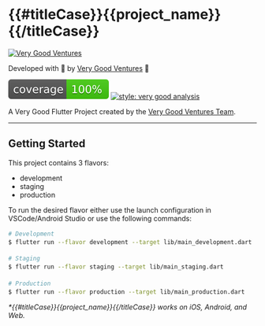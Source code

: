 # {{#titleCase}}{{project_name}}{{/titleCase}}

[![Very Good Ventures][logo]](very_good_ventures_link)

Developed with 💙 by [Very Good Ventures](very_good_ventures_link) 🦄

![coverage][coverage_badge]
[![style: very good analysis][very_good_analysis_badge]][very_good_analysis_link]

A Very Good Flutter Project created by the [Very Good Ventures Team](very_good_ventures_link).

---

## Getting Started

This project contains 3 flavors:

- development
- staging
- production

To run the desired flavor either use the launch configuration in VSCode/Android Studio or use the following commands:

```sh
# Development
$ flutter run --flavor development --target lib/main_development.dart

# Staging
$ flutter run --flavor staging --target lib/main_staging.dart

# Production
$ flutter run --flavor production --target lib/main_production.dart
```

_\*{{#titleCase}}{{project_name}}{{/titleCase}} works on iOS, Android, and Web._

[coverage_badge]: coverage_badge.svg
[logo]: https://raw.githubusercontent.com/VeryGoodOpenSource/very_good_analysis/main/assets/vgv_logo.png
[very_good_analysis_badge]: https://img.shields.io/badge/style-very_good_analysis-B22C89.svg
[very_good_analysis_link]: https://pub.dev/packages/very_good_analysis
[very_good_ventures_link]: https://verygood.ventures
